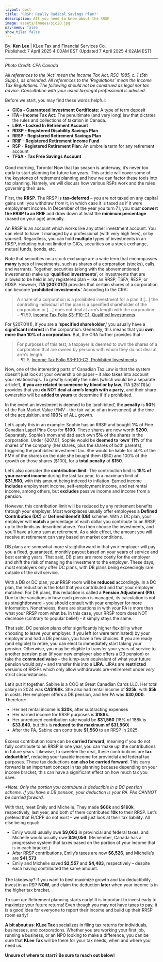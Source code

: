 ```yaml
---
layout: post
title: 'RRSP: Really Radical Savings Plan?'
description: All you need to know about the RRSP
image: assets/images/pic20.jpg
nav-menu: false
show_tile: false
---
```


<style>
  p {
    margin-bottom: 15px; /* Reduce space below paragraphs */
  }

  ul {
    margin-top: 10px;
    margin-bottom: 20px;
  }

  hr.major {
    margin: 10px 0; /* Equal space above and below the <hr> */
  }
</style>

<!-- Credits -->
<div class="row">
	<div class="12u">
		<p>By: <b>Ken Lee</b> | KLee Tax and Financial Services Co.<br> Published: 7 April 2025 4:00AM EST (Updated 7 April 2025 4:02AM EST)</p>
	</div>
</div>

<hr class="major"/>

<!-- Content -->

<section>
  <div class="row">
	  <div class="12u">
		<p><i>Photo Credit: CPA Canada</i></p>
    <p><i>All references to the ‘Act’ mean the Income Tax Act, RSC 1985, c. 1 (5th Supp.), as amended. All references to the ‘Regulations’ mean the Income Tax Regulations. The following should not be construed as legal nor tax advice. Consultation with your usual tax/legal professional is advised.</i></p>
    <p>Before we start, you may find these words helpful:</p>
    <ul>
      <li><b>GICs - Guaranteed Investment Certificate</b>: A type of term deposit </li>
      <li><b>ITA - Income Tax Act</b>: The penultimate (and very long) law that dictates the rules and collections of taxation in Canada.</li>
      <li><b>LIRA - Locked In Retirement Account</b></li>
      <li><b>RDSP - Registered Disability Savings Plan</b></li>
      <li><b>RRSP - Registered Retirement Savings Plan</b></li>
      <li><b>RRIF - Registered Retirement Income Fund</b></li>
      <li><b>RSP - Registered Retirement Plan</b>: An umbrella term for any retirement account</li>
      <li><b>TFSA - Tax Free Savings Account</b></li>
    </ul>
    <p>Good morning, Toronto! Now that tax season is underway, it’s never too early to start planning for future tax years. This article will cover some of the keystones of retirement planning and how we can factor these tools into tax planning. Namely, we will discuss how various RSPs work and the rules governing their use.</p>
    <p>First, the <b>RRSP</b>. The RRSP is <b>tax-deferred</b> – you are <i>not</i> taxed on any capital gains until you withdraw from it, in which case it is taxed as if it were employment income. In December of the year you turn 71, you <i>must</i> <b>convert the RRSP to an RRIF</b> and draw down at least the <b>minimum percentage</b> (based on your age) annually.</p>
    <p>An RRSP is an account which works like any other investment account. You can elect to have it managed by a professional (with very high fees), or by yourself. Regardless, you can hold <b>multiple</b> types of investments in an RRSP, including but not limited to GICs, securities on a stock exchange, mutual funds, bonds, etc.</p>
    <p>Note that securities on a stock exchange are a wide term that encompasses <b>many</b> types of investments, such as shares of a corporation (stocks), calls, and warrants. Together, securities (along with the abovementioned investments) make up ‘<b>qualified investments</b>’, or investments that are allowed to be held in any registered plan – like an RRSP, TSFA, RESP, or RDSP. However, <b>ITA §207.01(1)</b> provides that certain shares of a corporation can become ‘<b>prohibited investments</b>.’ According to the CRA:</p>
    <blockquote>A share of a corporation is a prohibited investment for a plan if [...] the controlling individual of the plan is a specified shareholder of the corporation or [...] does not deal at arm’s length with the corporation<br>   – ¶1.59, <a href="https://www.canada.ca/en/revenue-agency/services/tax/technical-information/income-tax/income-tax-folios-index/series-3-property-investments-savings-plans/series-3-property-investments-savings-plan-folio-10-registered-plans-individuals/income-tax-folio-s3-f10-c1-qualified-investments-rrsps-resps-rrifs-rdsps-tfsas.html">Income Tax Folio S3-F10-C1, Qualified Investments</a></blockquote>
    <p>For §207.01(1), if you are a ‘<b>specified shareholder</b>,’ you usually have a <b>significant interest</b> in the corporation. Generally, this means that you <b>own more than 10% of a corporation.</b> But, the CRA further provides that:</p>
    <blockquote>For purposes of this test, a taxpayer is deemed to own the shares of a corporation that are owned by persons with whom they do not deal at arm's length.<br>   – ¶2.8, <a href="https://www.canada.ca/en/revenue-agency/services/tax/technical-information/income-tax/income-tax-folios-index/series-3-property-investments-savings-plans/series-3-property-investments-savings-plan-folio-10-registered-plans-individuals/income-tax-folio-s3-f10-c2-prohibited-investments-rrsps-rrifs-tfsas.html">Income Tax Folio S3-F10-C2, Prohibited Investments</a></blockquote>
    <p>Now, one of the interesting parts of Canadian Tax Law is that the system doesn’t just look at your ownership on paper – it also takes into account your relationships. To greatly simplify the rules (which would be a separate article!), <b>if you are related to someone by blood or by law</b>, ITA §251(1)(a) provides that you <b>do NOT deal at arm’s length with a party</b>, and their share ownership will be <b>added to yours</b> to determine if it's prohibited.</p>
    <p>In the event an investment is deemed to be ‘prohibited’, the <b>penalty</b> is <b>50%</b> of the Fair Market Value (FMV – the fair value of an investment) at the time of the acquisition, and <b>100%</b> of ALL growth.</p>
    <div class="box">
	    <p>Let’s apply this in an example: Sophie has an RRSP and bought <b>1%</b> of Fine Canadian Lapel Pins Corp for <b>$100</b>. These shares are now worth <b>$200</b>. Separately, Sophie’s mom and dad each own <b>5%</b> of the shares in the corporation. Under §207.01, Sophie would be <b>deemed to ‘own’ 11%</b> of the shares of the company (her shares, plus the shares of both parents), triggering the prohibited investment tax. She would be liable for 50% of the FMV of the shares on the date she bought them ($50) and 100% of the growth on those shares ($100), for a <b>total penalty</b> of <b>$150</b>.</p>
    </div>
    <p>Let’s also consider the <b>contribution limit</b>. The contribution limit is <b>18% of your earned income</b> during the last tax year, to a maximum limit of <b>$31,560</b>, with this amount being indexed to inflation. Earned income <b>includes</b> employment income, self-employment income, and net rental income, among others, but <b>excludes</b> passive income and income from a pension.</p>
    <p>However, this contribution limit will be reduced by any retirement benefits through your employer. Most workplaces usually offer employees a <b>Defined Contribution (DC)</b> or <b>Defined Benefit (DB)</b> scheme. With a DC plan, your employer will <b>match</b> a percentage of each dollar you contribute to an RRSP, up to the limits as described above. You then choose the investments, and you’ll have a lump sum at retirement. As a side effect, the amount you will receive at retirement can vary based on market conditions.</p>
    <p>DB plans are somewhat more straightforward in that your employer will pay you a fixed, guaranteed, monthly payout based on your years of service and best earning years. That said, DB plans are more costly for the employer and shift the risk of managing the investment to the employer. These days, most employers only offer DC plans, with DB plans being exceedingly rare outside of the civil service.</p>
    <p>With a DB or DC plan, your RRSP room will be <b>reduced</b> accordingly. In a DC plan, the reduction is the total that you contributed and that your employer matched. For DB plans, this reduction is called a <b>Pension Adjustment (PA)</b>. Due to the variations in how each pension is managed, its calculation is not as straightforward – you should consult with your employer for more information. Nonetheless, there are situations in with your PA is more than what your RRSP room what be. In this case, your RRSP room does NOT decrease (contrary to popular belief) - it simply stays the same.</p>
    <p>That said, DC pension plans offer significantly higher flexibility when choosing to leave your employer. If you left (or were terminated) by your employer and had a DB pension, you have a few choices. If you are ready (and eligible) to retire, you can elect to immediately start taking your pension. Otherwise, you may be eligible to transfer your years of service to another pension plan (if your new employer also offers a DB pension) or take the <b>commuted value</b> – the lump-sum equivalent of what your future pension would pay – and transfer this into a <b>LIRA</b>. LIRAs are <b>restricted</b> versions of RRSPs which only allow withdrawals pre-retirement under <em>very</em> strict circumstances.</p>
    <div class="box">
	    <p>Let’s put it together. Sabine is a COO at Great Canadian Cards LLC. Her total salary in 2024 was <b>CA$168k</b>. She also had rental income of <b>$25k</b>, with <b>$5k</b> in costs. Her employer offers a DB pension, and her PA was <b>$30,000</b>. Therefore:</p>
      <ul>
        <li>Her net rental income is <b>$20k</b>, after subtracting expenses</li>
        <li>Her earned income for RRSP purposes is <b>$188k</b>.</li>
        <li>Her unreduced contribution rate would be <b>$31,560</b> (18% of 188k is <b>$33,840</b>, but this is <b>reduced to the maximum of $31,560</b>)</li>
        <li>After the PA, Sabine can contribute <b>$1,560</b> to an RRSP in 2025.</li>
      </ul>
    </div>
    <p>Excess contribution room can be <b>carried forward</b>, meaning if you do not fully contribute to an RRSP in one year, you can ‘make up’ the contributions in future years. Likewise, to sweeten the deal, these contributions are <b>tax deductible</b>*, reducing your taxable income for provincial and federal tax purposes. These tax deductions <b>can also be carried forward</b>. This carry forward is an important concept in tax planning because depending on your income bracket, this can have a significant effect on how much tax you save.</p>
    <p><i>*Note: Only the portion you contribute is deductible in a DC pension scheme. If you have a DB pension, your deduction is your PA. PAs CANNOT be carried forward.</i></p>
    <div class="box">
	    <p>With that, meet Emily and Michelle. They made <b>$60k</b> and <b>$160k</b>, respectively, last year, and both of them contributed <b>10k</b> to their RRSP. Let’s pretend that EI/CPP do not exist – we will just look at their tax liability. All else being equal:</p>
      <ul>
        <li>Emily would usually owe <b>$9,083</b> in provincial and federal taxes, and Michelle would usually owe <b>$46,056</b>. (Remember, Canada has a progressive system that taxes based on the portion of your income that is in each bracket.)</li>
        <li>After RRSP contributions, Emily’s taxes are now <b>$6,526</b>, and Michelle’s are <b>$41,573</b></li>
        <li>Emily and Michelle saved <b>$2,557</b> and <b>$4,483</b>, respectively – despite each having contributed the same amount.</li>
      </ul>
    </div>
    <p>The takeaway? If you want to best maximize growth and tax deductibility, invest in an RSP <b>NOW</b>, and claim the deduction <b>later</b> when your income is in the higher tax bracket.</p>
    <p>To sum up: Retirement planning starts early! It is important to invest early to maximize your future returns! Even though you may not have taxes to pay, it is a good idea for everyone to report their income and build up their RRSP room early!</p>
    <p><b>A bit about us</b>: <b>KLee Tax</b> specializes in filing tax returns for individuals, businesses, and corporations. Whether you are working your first job, running a business, or an NPO looking to make a difference, you can be sure that <b>KLee Tax</b> will be there for your tax needs, when and where you need us.</p>
    <p><b>Unsure of where to start? Be sure to reach out below!</b></p>

